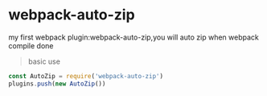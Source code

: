 # webpack-auto-zip
my first webpack plugin:webpack-auto-zip,you will auto zip when webpack compile done

> basic use

```javascript
const AutoZip = require('webpack-auto-zip')
plugins.push(new AutoZip())
```
